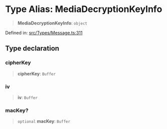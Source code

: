# Type Alias: MediaDecryptionKeyInfo

> **MediaDecryptionKeyInfo**: `object`

Defined in: [src/Types/Message.ts:311](https://github.com/Fokusdotid/Baileys/blob/eb819228f591f9a29a091aefc3a8c91a38d77089/src/Types/Message.ts#L311)

## Type declaration

### cipherKey

> **cipherKey**: `Buffer`

### iv

> **iv**: `Buffer`

### macKey?

> `optional` **macKey**: `Buffer`
